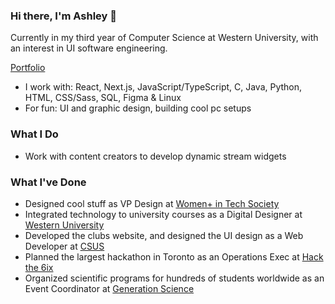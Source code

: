 ### Hi there, I'm Ashley 👋
Currently in my third year of Computer Science at Western University, with an interest in UI software engineering.

[Portfolio](https://ashleyoyewole.me)

- I work with: React, Next.js, JavaScript/TypeScript, C, Java, Python, HTML, CSS/Sass, SQL, Figma & Linux
- For fun: UI and graphic design, building cool pc setups
### What I Do
- Work with content creators to develop dynamic stream widgets
### What I've Done
- Designed cool stuff as VP Design at [Women+ in Tech Society](https://www.instagram.com/wits.uwo/)
- Integrated technology to university courses as a Digital Designer at [Western University](https://itrc.uwo.ca/)
- Developed the clubs website, and designed the UI design as a Web Developer at [CSUS](https://www.instagram.com/westerncsus/)
- Planned the largest hackathon in Toronto as an Operations Exec at [Hack the 6ix](https://hackthe6ix.com/)
- Organized scientific programs for hundreds of students worldwide as an Event Coordinator at [Generation Science](https://www.instagram.com/gen.sci/)
